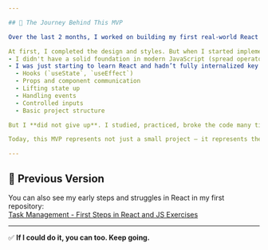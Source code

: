 ```yaml
---

## 📖 The Journey Behind This MVP

Over the last 2 months, I worked on building my first real-world React project: a task management app.

At first, I completed the design and styles. But when I started implementing the logic, I struggled. The problem?  
- I didn't have a solid foundation in modern JavaScript (spread operator, array/object methods, etc.)
- I was just starting to learn React and hadn’t fully internalized key concepts like:
  - Hooks (`useState`, `useEffect`)
  - Props and component communication
  - Lifting state up
  - Handling events
  - Controlled inputs
  - Basic project structure

But I **did not give up**. I studied, practiced, broke the code many times — and rebuilt it.

Today, this MVP represents not just a small project — it represents the foundation of my growth as a frontend developer.

---
```


## 📂 Previous Version

You can also see my early steps and struggles in React in my first repository:  
[Task Management - First Steps in React and JS Exercises](https://github.com/Ledtius/Task-Management-First-Steps-in-React-and-JS-Exercises)

---

✅ **If I could do it, you can too. Keep going.**
